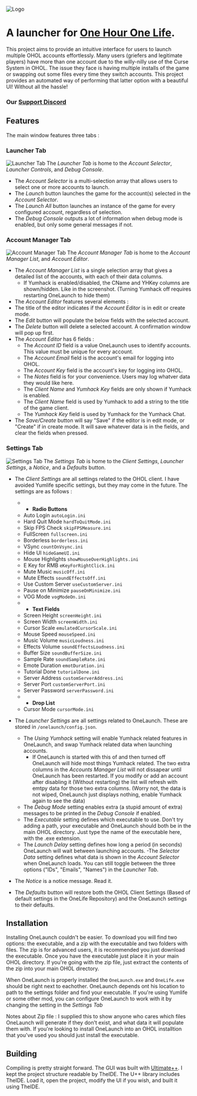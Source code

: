 
![Logo](http://ohol.isbad.gg/img/logo.png)
# A launcher for [One Hour One Life](https://github.com/jasonrohrer/OneLife).
This project aims to provide an intuitive interface for users to launch multiple OHOL accounts effortlessly. Many users (griefers and legitimate players) have more than one account due to the willy-nilly use of the Curse System in OHOL. The issue they face is having multiple installs of the game or swapping out some files every time they switch accounts. This project provides an automated way of performing that latter option with a beautiful UI! Without all the hassle!

### Our [Support Discord](https://discord.gg/grieflife)

<a name="features"/></a>
## Features
The main window features three tabs :

### Launcher Tab
![Launcher Tab](http://ohol.isbad.gg/img/launchertab1.1.png)
The *Launcher Tab* is home to the *Account Selector*, *Launcher Controls*, and *Debug Console*.
- The *Account Selector* is a multi-selection array that allows users to select one or more accounts to launch.
- The *Launch* button launches the game for the account(s) selected in the *Account Selector*.
- The *Launch All* button launches an instance of the game for every configured account, regardless of selection.
- The *Debug Console* outputs a lot of information when debug mode is enabled, but only some general messages if not.

### Account Manager Tab
![Account Manager Tab](http://ohol.isbad.gg/img/accountmanagertab1.1.png)
The *Account Manager Tab* is home to the *Account Manager List*, and *Account Editor*.
- The *Account Manager List* is a single selection array that gives a detailed list of the accounts, with each of their data columns.
    - If Yumhack is enabled/disabled, the CName and YHKey columns are shown/hidden. Like in the screenshot. (Turning Yumhack off requires restarting OneLaunch to hide them)
- The *Account Editor* features several elements :
- The title of the editor indicates if the *Account Editor* is in edit or create mode.
- The *Edit* button will populate the below fields with the selected account.
- The *Delete* button will delete a selected account. A confirmation window will pop up first.
- The *Account Editor* has 6 fields :
    - The *Account ID* field is a value OneLaunch uses to identify accounts. This value must be unique for every account.
    - The *Account Email* field is the account's email for logging into OHOL.
    - The *Account Key* field is the account's key for logging into OHOL.
    - The *Notes* field is for your convenience. Users may log whatver data they would like here.
    - The *Client Name* and *Yumhack Key* fields are only shown if Yumhack is enabled.
    - The *Client Name* field is used by Yumhack to add a string to the title of the game client.
    - The *Yumhack Key* field is used by Yumhack for the Yumhack Chat.
- The *Save/Create* button will say "Save" if the editor is in edit mode, or "Create" if in create mode. It will save whatever data is in the fields, and clear the fields when pressed.

### Settings Tab
![Settings Tab](http://ohol.isbad.gg/img/settingstab1.1.png)
The *Settings Tab* is home to the *Client Settings*, *Launcher Settings*, a *Notice*, and a *Defaults* button.
- The *Client Settings* are all settings related to the OHOL client. I have avoided Yumlife specific settings, but they may come in the future. The settings are as follows :

    - - **Radio Buttons**
    - Auto Login `autoLogin.ini`
    - Hard Quit Mode `hardToQuitMode.ini`
    - Skip FPS Check `skipFPSMeasure.ini`
    - FullScreen `fullscreen.ini`
    - Borderless `borderless.ini`
    - VSync `countOnVsync.ini`
    - Hide UI `hideGameUI.ini`
    - Mouse Highlights `showMouseOverHighlights.ini`
    - E Key for RMB `eKeyForRightClick.ini`
    - Mute Music `musicOff.ini`
    - Mute Effects `soundEffectsOff.ini`
    - Use Custom Server `useCustomServer.ini`
    - Pause on Minimize `pauseOnMinimize.ini`
    - VOG Mode `vogModeOn.ini`
    - - **Text Fields**
    - Screen Height `screenHeight.ini`
    - Screen Width `screenWidth.ini`
    - Cursor Scale `emulatedCursorScale.ini`
    - Mouse Speed `mouseSpeed.ini`
    - Music Volume `musicLoudness.ini`
    - Effects Volume `soundEffectsLoudness.ini`
    - Buffer Size `soundBufferSize.ini`
    - Sample Rate `soundSampleRate.ini`
    - Emote Duration `emotDuration.ini`
    - Tutorial Done `tutorialDone.ini`
    - Server Address `customServerAddress.ini`
    - Server Port `customServerPort.ini`
    - Server Password `serverPassword.ini`
    - - **Drop List**
    - Cursor Mode `cursorMode.ini`
    
- The *Launcher Settings* are all settings related to OneLaunch. These are stored in `/onelaunch/config.json`.

    - The *Using Yumhack* setting will enable Yumhack related features in OneLaunch, and swap Yumhack related data when launching accounts.
        - If OneLaunch is started with this of and then turned off OneLaunch will hide most things Yumhack related. The two extra columns in the *Accounts Manager List* will not dissapear until OneLaunch has been restarted. If you modify or add an account after disabling it (Without restarting) the list will refresh with emtpy data for those two extra columns. (Worry not, the data is not wiped, OneLaunch just displays nothing, enable Yumhack again to see the data)
    - The *Debug Mode* setting enables extra (a stupid amount of extra) messages to be printed in the *Debug Console* if enabled.
    - The *Executable* setting defines which executable to use. Don't try adding a path, your executable and OneLaunch should both be in the main OHOL directory. Just type the name of the executable here, with the .exe extension.
    - The *Launch Delay* setting defines how long a period (in seconds) OneLaunch will wait between launching accounts.
    -The *Selector Data* setting defines what data is shown in the *Account Selector* when OneLaunch loads. You can still toggle between the three options ("IDs", "Emails", "Names") in the *Launcher Tab*.
    
- The *Notice* is a notice message. Read it.
- The *Defaults* button will restore both the OHOL Client Settings (Based of default settings in the OneLife Repository) and the OneLaunch settings to their defaults.

## Installation
Installing OneLaunch couldn't be easier. To download you will find two options: the executable, and a zip with the executable and two folders with files. The zip is for advanced users, it is recommended you just download the executable. Once you have the executable just place it in your main OHOL directory. If you're going with the zip file, just extract the contents of the zip into your main OHOL directory.

When OneLaunch is properly installed the `OneLaunch.exe` and `OneLife.exe` should be right next to eachother. OneLaunch depends ont his location to path to the settings folder and find your executable. If you're using Yumlife or some other mod, you can configure OneLaunch to work with it by changing the setting in the *Settings Tab*

Notes about Zip file : I supplied this to show anyone who cares which files OneLaunch will generate if they don't exist, and what data it will populate them with. If you're looking to install OneLaunch into an OHOL installtion that you've used you should just install the executable.

##  Building
Compiling is pretty straight forward. The GUI was built with [Ultimate++](https://www.ultimatepp.org/). I kept the project structure readable by TheIDE. The U++ library includes TheIDE. Load it, open the project, modify the UI if you wish, and built it using TheIDE.
    
